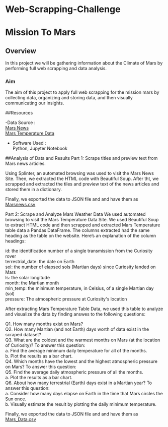# Web-Scrapping-Challenge
# Mission To Mars

## Overview
In this project we will be gathering information about the Climate of Mars by performing full web scrapping and data analysis.

### Aim
The aim of this project to apply full web scrapping for the mission mars by collecting data, organizing and storing data, and then visually communicating our insights.

##Resources

-Data Source :</br>
<a href="https://static.bc-edx.com/data/web/mars_news/index.html">Mars News</a>  </br>
<a href="https://static.bc-edx.com/data/web/mars_facts/temperature.html">Mars Temperature Data </a>  </br>

- Software Used :</br>
Python, Jupyter Notebook

##Analysis of Data and Results
Part 1: Scrape titles and preview text from Mars news articles.

Using Splinter, an automated browsing was used to visit the Mars News Site. Then, we extracted the HTML code with Beautiful Soup. After tht, we scrapped and extracted the tiles and preview text of the news articles and stored them in a dictionary.

Finally, we exported the data to JSON file and and have them as <a href="https://github.com/NTHub23/Web-Scrapping-Challenge/blob/main/Starter_Code_v1.2.2/marsnews.csv">Marsnews.csv</a>

Part 2: Scrape and Analyze Mars Weather Data
We used automated browsing to visit the Mars Temperature Data Site. We used Beautiful Soup to extract HTML code and then scrapped and extracted Mars Temperature table data a Pandas DataFrame. The columns extracted had the same heading as the table on the website. Here’s an explanation of the column headings:

id:                 the identification number of a single transmission from the Curiosity rover </br>
terrestrial_date:   the date on Earth </br>
sol:                the number of elapsed sols (Martian days) since Curiosity landed on Mars </br>
ls:                 the solar longitude </br>
month:              the Martian month </br>
min_temp:           the minimum temperature, in Celsius, of a single Martian day (sol) </br>
pressure:           The atmospheric pressure at Curiosity's location </br>


After extracting Mars Temperature Table Data, we used this table to analyze and visualize the data by finding answes to the following questions:

Q1. How many months exist on Mars?</br>
Q2. How many Martian (and not Earth) days worth of data exist in the scraped dataset? </br>
Q3. What are the coldest and the warmest months on Mars (at the location of Curiosity)? To answer this question: </br>
    a.  Find the average minimum daily temperature for all of the months. </br>
    b.  Plot the results as a bar chart. </br>
Q4. Which months have the lowest and the highest atmospheric pressure on Mars? To answer this question: </br>
Q5. Find the average daily atmospheric pressure of all the months. </br>
    a. Plot the results as a bar chart. </br>
Q6. About how many terrestrial (Earth) days exist in a Martian year? To answer this question: </br>
    a. Consider how many days elapse on Earth in the time that Mars circles the Sun once. </br>
    b. Visually estimate the result by plotting the daily minimum temperature. </br>

Finally, we exported the data to JSON file and and have them as <a href="https://github.com/NTHub23/Web-Scrapping-Challenge/blob/main/Starter_Code_v1.2.2/Mars_Data.csv">Mars_Data.csv</a>

